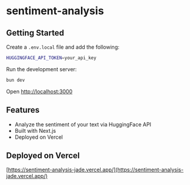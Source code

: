 # sentiment-analysis

## Getting Started

Create a `.env.local` file and add the following:

```bash
HUGGINGFACE_API_TOKEN=your_api_key
```

Run the development server:

```bash
bun dev
```

Open [http://localhost:3000](http://localhost:3000)

## Features

- Analyze the sentiment of your text via HuggingFace API
- Built with Next.js
- Deployed on Vercel

## Deployed on Vercel

[https://sentiment-analysis-jade.vercel.app/](https://sentiment-analysis-jade.vercel.app/)
